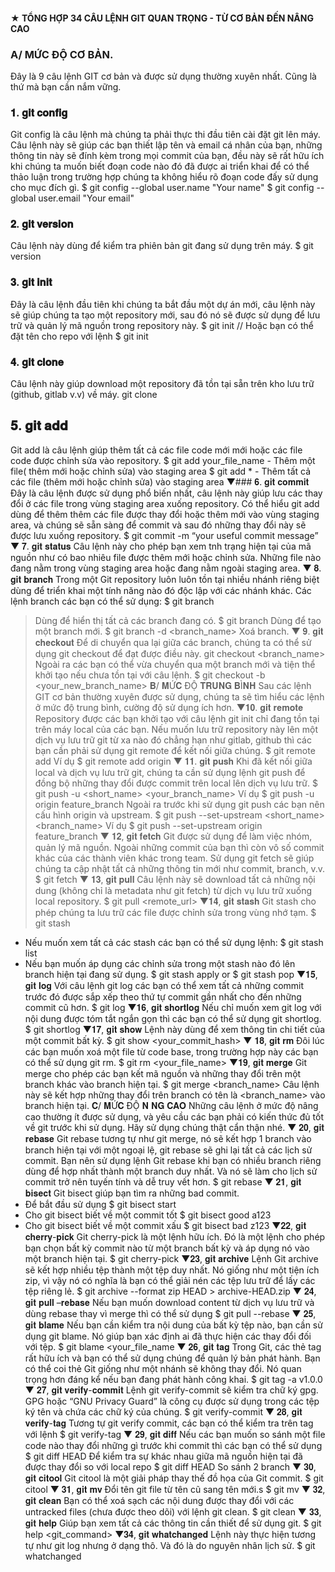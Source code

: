 #### ★ TỔNG HỢP 34 CÂU LỆNH GIT QUAN TRỌNG - TỪ CƠ BẢN ĐẾN NÂNG CAO  
 ### A/ MỨC ĐỘ CƠ BẢN.
Đây là 9 câu lệnh GIT cơ bản và được sử dụng thường xuyên nhất. Cũng là thứ mà bạn cần nắm vững.
### 𝟏. 𝐠𝐢𝐭 𝐜𝐨𝐧𝐟𝐢𝐠
Git config là câu lệnh mà chúng ta phải thực thi đầu tiên cài đặt git lên máy. Câu lệnh này sẽ giúp các bạn thiết lập tên và email cá nhân của bạn, những thông tin này sẽ đính kèm trong mọi commit của bạn, đều này sẽ rất hữu ích khi chúng ta muốn biết đoạn code nào đó đã được ai triển khai để có thể thảo luận trong trường hợp chúng ta không hiểu rõ đoạn code đấy sử dụng cho mục đích gì.
$ git config --global user.name "Your name"
$ git config --global user.email "Your email"
### 𝟐. 𝐠𝐢𝐭 𝐯𝐞𝐫𝐬𝐢𝐨𝐧
Câu lệnh này dùng để kiểm tra phiên bản git đang sử dụng trên máy.
$ git version
### 𝟑. 𝐠𝐢𝐭 𝐢𝐧𝐢𝐭
Đây là câu lệnh đầu tiên khi chúng ta bắt đầu một dự án mới, câu lệnh này sẽ giúp chúng ta tạo một repository mới, sau đó nó sẽ được sử dụng để lưu trữ và quản lý mã nguồn trong repository này.
$ git init
// Hoặc bạn có thể đặt tên cho repo với lệnh
$ git init <your repository name>
### 𝟒. 𝐠𝐢𝐭 𝐜𝐥𝐨𝐧𝐞
Câu lệnh này giúp download một repository đã tồn tại sẵn trên kho lưu trữ (github, gitlab v.v) về máy.
git clone <your project URL>
## 𝟓. 𝐠𝐢𝐭 𝐚𝐝𝐝
Git add là câu lệnh giúp thêm tất cả các file code mới mới hoặc các file code được chỉnh sửa vào repository.
$ git add your_file_name - Thêm một file( thêm mới hoặc chỉnh sửa) vào staging area
$ git add * - Thêm tất cả các file (thêm mới hoặc chỉnh sửa) vào staging area
▼### 𝟔. 𝐠𝐢𝐭 𝐜𝐨𝐦𝐦𝐢𝐭
Đây là câu lệnh được sử dụng phổ biến nhất, câu lệnh này giúp lưu các thay đổi ở các file trong vùng staging area xuống repository.
Có thể hiểu git add dùng để thêm thêm các file được thay đổi hoặc thêm mới vào vùng staging area, và chúng sẽ sẵn sàng để commit và sau đó những thay đổi này sẽ được lưu xuống repository.
$ git commit -m “your useful commit message”
▼ 𝟕. 𝐠𝐢𝐭 𝐬𝐭𝐚𝐭𝐮𝐬
Câu lệnh này cho phép bạn xem tnh trạng hiện tại của mã nguồn như có bao nhiêu file được thêm mới hoặc chỉnh sửa. Những file nào đang nằm trong vùng staging area hoặc đang nằm ngoài staging area.
▼ 𝟖. 𝐠𝐢𝐭 𝐛𝐫𝐚𝐧𝐜𝐡
Trong một Git repository luôn luôn tồn tại nhiều nhánh riêng biệt dùng để triển khai một tính năng nào đó độc lập với các nhánh khác.
Các lệnh branch các bạn có thể sử dụng:
$ git branch
> Dùng để hiển thị tất cả các branch đang có.
$ git branch
> Dùng để tạo một branch mới.
$ git branch -d <branch_name>
> Xoá branch.
▼ 𝟗. 𝐠𝐢𝐭 𝐜𝐡𝐞𝐜𝐤𝐨𝐮𝐭
Để di chuyển qua lại giữa các branch, chúng ta có thể sử dụng git checkout để đạt được điều này.
git checkout <branch_name>
Ngoài ra các bạn có thể vừa chuyển qua một branch mới và tiện thể khởi tạo nếu chưa tồn tại với câu lệnh.
$ git checkout -b <your_new_branch_name>
 𝐁/ 𝐌Ứ𝐂 ĐỘ 𝐓𝐑𝐔𝐍𝐆 𝐁Ì𝐍𝐇
Sau các lệnh GIT cơ bản thường xuyên được sử dụng, chúng ta sẽ tìm hiểu các lệnh ở mức độ trung bình, cường độ sử dụng ích hơn.
▼𝟏𝟎. 𝐠𝐢𝐭 𝐫𝐞𝐦𝐨𝐭𝐞
Repository được các bạn khởi tạo với câu lệnh git init chỉ đang tồn tại trên máy local của các bạn. Nếu muốn lưu trữ repository này lên một dịch vụ lưu trữ git từ xa nào đó chẳng hạn như gitlab, github thì các bạn cần phải sử dụng git remote để kết nối giữa chúng.
$ git remote add <shortname> <url>
> Ví dụ
$ git remote add origin
▼ 𝟏𝟏. 𝐠𝐢𝐭 𝐩𝐮𝐬𝐡
Khi đã kết nối giữa local và dịch vụ lưu trữ git, chúng ta cần sử dụng lệnh git push để đồng bộ những thay đổi được commit trên local lên dịch vụ lưu trữ.
$ git push -u <short_name> <your_branch_name>
> Ví dụ
$ git push -u origin feature_branch
Ngoài ra trước khi sử dụng git push các bạn nên cấu hình origin và upstream.
$ git push --set-upstream <short_name> <branch_name>
> Ví dụ
$ git push --set-upstream origin feature_branch
▼ 𝟏𝟐, 𝐠𝐢𝐭 𝐟𝐞𝐭𝐜𝐡
Git được sử dụng để làm việc nhóm, quản lý mã nguồn. Ngoài những commit của bạn thì còn vô số commit khác của các thành viên khác trong team. Sử dụng git fetch sẽ giúp chúng ta cập nhật tất cả những thông tin mới như commit, branch, v.v.
$ git fetch
▼ 𝟏𝟑, 𝐠𝐢𝐭 𝐩𝐮𝐥𝐥
Câu lệnh này sẽ download tất cả những nội dung (không chỉ là metadata như git fetch) từ dịch vụ lưu trữ xuống local repository.
$ git pull <remote_url>
▼𝟏𝟒, 𝐠𝐢𝐭 𝐬𝐭𝐚𝐬𝐡
Git stash cho phép chúng ta lưu trữ các file được chỉnh sửa trong vùng nhớ tạm.
$ git stash
- Nếu muốn xem tất cả các stash các bạn có thể sử dụng lệnh:
$ git stash list
- Nếu bạn muốn áp dụng các chỉnh sửa trong một stash nào đó lên branch hiện tại đang sử dụng.
$ git stash apply
or
$ git stash pop
▼𝟏𝟓, 𝐠𝐢𝐭 𝐥𝐨𝐠
Với câu lệnh git log các bạn có thể xem tất cả những commit trước đó được sắp xếp theo thứ tự commit gần nhất cho đến những commit cũ hơn.
$ git log
▼𝟏𝟔, 𝐠𝐢𝐭 𝐬𝐡𝐨𝐫𝐭𝐥𝐨𝐠
Nếu chỉ muốn xem git log với nội dung được tóm tắt ngắn gọn thì các bạn có thể sử dụng git shortlog.
$ git shortlog
▼𝟏𝟕, 𝐠𝐢𝐭 𝐬𝐡𝐨𝐰
Lệnh này dùng để xem thông tin chi tiết của một commit bất kỳ.
$ git show <your_commit_hash>
▼ 𝟏𝟖, 𝐠𝐢𝐭 𝐫𝐦
Đôi lúc các bạn muốn xoá một file từ code base, trong trường hợp này các bạn có thể sử dụng git rm.
$ git rm <your_file_name>
▼𝟏𝟗, 𝐠𝐢𝐭 𝐦𝐞𝐫𝐠𝐞
Git merge cho phép các bạn kết mã nguồn và những thay đổi trên một branch khác vào branch hiện tại.
$ git merge <branch_name>
Câu lệnh này sẽ kết hợp những thay đổi trên branch có tên là <branch_name> vào branch hiện tại.
 𝐂/ 𝐌Ứ𝐂 ĐỘ 𝐍 𝐍𝐆 𝐂𝐀𝐎
Những câu lệnh ở mức độ nâng cao thường ít được sử dụng, và yêu cầu các bạn phải có kiến thức đủ tốt về git trước khi sử dụng. Hãy sử dụng chúng thật cẩn thận nhé.
▼ 𝟐𝟎, 𝐠𝐢𝐭 𝐫𝐞𝐛𝐚𝐬𝐞
Git rebase tương tự như git merge, nó sẽ kết hợp 1 branch vào branch hiện tại với một ngoại lệ, git rebase sẽ ghi lại tất cả các lịch sử commit.
Bạn nên sử dụng lệnh Git rebase khi bạn có nhiều branch riêng dùng để hợp nhất thành một branch duy nhất. Và nó sẽ làm cho lịch sử commit trở nên tuyến tính và dễ truy vết hơn.
$ git rebase <base>
▼ 𝟐𝟏, 𝐠𝐢𝐭 𝐛𝐢𝐬𝐞𝐜𝐭
Git bisect giúp bạn tìm ra những bad commit.
- Để bắt đầu sử dụng $ git bisect start
- Cho git bisect biết về một commit tốt $ git bisect good a123
- Cho git bisect biết về một commit xấu $ git bisect bad z123
▼𝟐𝟐, 𝐠𝐢𝐭 𝐜𝐡𝐞𝐫𝐫𝐲-𝐩𝐢𝐜𝐤
Git cherry-pick là một lệnh hữu ích. Đó là một lệnh cho phép bạn chọn bất kỳ commit nào từ một branch bất kỳ và áp dụng nó vào một branch hiện tại.
$ git cherry-pick <commit-hash>
▼𝟐𝟑, 𝐠𝐢𝐭 𝐚𝐫𝐜𝐡𝐢𝐯𝐞
Lệnh Git archive sẽ kết hợp nhiều tệp thành một tệp duy nhất. Nó giống như một tiện ích zip, vì vậy nó có nghĩa là bạn có thể giải nén các tệp lưu trữ để lấy các tệp riêng lẻ.
$ git archive --format zip HEAD > archive-HEAD.zip
▼ 𝟐𝟒, 𝐠𝐢𝐭 𝐩𝐮𝐥𝐥 –𝐫𝐞𝐛𝐚𝐬𝐞
Nếu bạn muốn download content từ dịch vụ lưu trữ và dùng rebase thay vì merge thì có thể sử dụng
$ git pull --rebase
▼ 𝟐𝟓, 𝐠𝐢𝐭 𝐛𝐥𝐚𝐦𝐞
Nếu bạn cần kiểm tra nội dung của bất kỳ tệp nào, bạn cần sử dụng git blame. Nó giúp bạn xác định ai đã thực hiện các thay đổi đối với tệp.
$ git blame <your_file_name
▼ 𝟐𝟔, 𝐠𝐢𝐭 𝐭𝐚𝐠
Trong Git, các thẻ tag rất hữu ích và bạn có thể sử dụng chúng để quản lý bản phát hành. Bạn có thể coi thẻ Git giống như một nhánh sẽ không thay đổi. Nó quan trọng hơn đáng kể nếu bạn đang phát hành công khai.
$ git tag -a v1.0.0
▼ 𝟐𝟕, 𝐠𝐢𝐭 𝐯𝐞𝐫𝐢𝐟𝐲-𝐜𝐨𝐦𝐦𝐢𝐭
Lệnh git verify-commit sẽ kiểm tra chữ ký gpg. GPG hoặc “GNU Privacy Guard” là công cụ được sử dụng trong các tệp ký tên và chứa các chữ ký của chúng.
$ git verify-commit <commit>
▼ 𝟐𝟖, 𝐠𝐢𝐭 𝐯𝐞𝐫𝐢𝐟𝐲-𝐭𝐚𝐠
Tương tự git verify commit, các bạn có thể kiểm tra trên tag với lệnh
$ git verify-tag <tag>
▼ 𝟐𝟗, 𝐠𝐢𝐭 𝐝𝐢𝐟𝐟
Nếu các bạn muốn so sánh một file code nào thay đổi những gì trước khi commit thì các bạn có thể sử dụng
$ git diff HEAD <filename>
Để kiểm tra sự khác nhau giữa mã nguồn hiện tại đã được thay đổi so với local repo
$ git diff HEAD <filename>
So sánh 2 branch
▼ 𝟑𝟎, 𝐠𝐢𝐭 𝐜𝐢𝐭𝐨𝐨𝐥
Git citool là một giải pháp thay thế đồ họa của Git commit.
$ git citool
▼ 𝟑𝟏, 𝐠𝐢𝐭 𝐦𝐯
Đổi tên git file từ tên cũ sang tên mới.s
$ git mv <old-file-name> <new-file-name>
▼ 𝟑𝟐, 𝐠𝐢𝐭 𝐜𝐥𝐞𝐚𝐧
Bạn có thể xoá sạch các nội dung được thay đổi với các untracked files (chưa được theo dõi) với lệnh git clean.
$ git clean
▼ 𝟑𝟑, 𝐠𝐢𝐭 𝐡𝐞𝐥𝐩
Giúp bạn xem tất cả các thông tin cần thiết để sử dụng git.
$ git help <git_command>
▼𝟑𝟒, 𝐠𝐢𝐭 𝐰𝐡𝐚𝐭𝐜𝐡𝐚𝐧𝐠𝐞𝐝
Lệnh này thực hiện tương tự như git log nhưng ở dạng thô. Và đó là do nguyên nhân lịch sử.
$ git whatchanged
